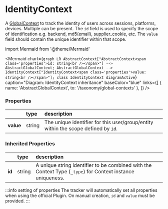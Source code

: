 # IdentityContext

A [GlobalContext](/taxonomy/reference/global-contexts/overview.md)  to track the identity of users across sessions, platforms, devices. Multiple can be present.
The `id` field is used to specify the scope of identification e.g. backend, md5(email), supplier_cookie, etc.
The `value` field should contain the unique identifier within that scope.

import Mermaid from '@theme/Mermaid'

<Mermaid chart={`
    graph LR
      AbstractContext["AbstractContext<span class='properties'>id: string<br /></span>"] --> AbstractGlobalContext;
      AbstractGlobalContext -->       IdentityContext["IdentityContext<span class='properties'>value: string<br /></span>"];
    class IdentityContext diagramActive
  `}
  caption="Diagram: IdentityContext inheritance"
  baseColor="blue"
  links={[
{ name: 'AbstractGlobalContext', to: '/taxonomy/global-contexts' },   ]}
/>

### Properties

|           | type   | description                                                                        |
|:----------|:-------|:-----------------------------------------------------------------------------------|
| **value** | string | The unique identifier for this user/group/entity within the scope defined by `id`. |
### Inherited Properties

|        | type   | description                                                                                                |
|:-------|:-------|:-----------------------------------------------------------------------------------------------------------|
| **id** | string | A unique string identifier to be combined with the Context Type (`_type`) for Context instance uniqueness. |

:::info setting of properties
The tracker will automatically set all properties when using the official Plugin. On manual creation, `id` and `value` must be provided.
:::
